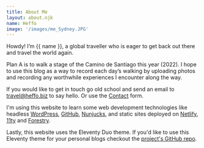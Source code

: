 ```yaml
---
title: About Me
layout: about.njk
name: Heffo
image: '/images/me_Sydney.JPG'
---
```


Howdy! I’m {{ name }}, a global traveller who is eager to get back out there and travel the world again.

Plan A is to walk a stage of the Camino de Santiago this year (2022). I hope to use this blog as a way to record each day’s walking by uploading photos and recording any worthwhile experiences I encounter along the way.

If you would like to get in touch go old school and send an email to [travel@heffo.biz](mailto:travel@heffo.biz) to say hello. Or use the [Contact](/contact) form.

I'm using this website to learn some web development technologies like headless [WordPress](https://wordpress.org/), [GitHub](https://github.com/), [Nunjucks](https://mozilla.github.io/nunjucks/), and static sites deployed on [Netlify](https://netlify.com/), [11ty](https://www.11ty.dev/) and [Forestry](https://forestry.io/).

Lastly, this website uses the Eleventy Duo theme. If you'd like to use this Eleventy theme for your personal blogs checkout the <a href="https://github.com/yinkakun/eleventy-duo" target="_blank" rel="noopener noreferrer">project's GitHub repo</a>.